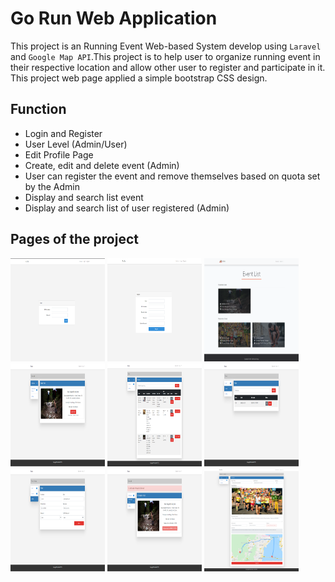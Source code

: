 # Go Run Web Application

This project is an Running Event Web-based System develop using `Laravel` and `Google Map API`.This project is to help user to organize running event in their respective location and allow other user to register and participate in it. This project web page applied a simple bootstrap CSS design. 

## Function

* Login and Register
* User Level  (Admin/User)
* Edit Profile Page 
* Create, edit and delete event (Admin)
* User can register the event and remove themselves based on quota set by the Admin
* Display and search list event 
* Display and search list of user registered (Admin)

## Pages of the project


<img src="https://github.com/JkOpie/EventManagement/blob/master/public/img/project/login.PNG" width="30%" height="165"></img> <img src="https://github.com/JkOpie/EventManagement/blob/master/public/img/project/Register.PNG" width="30%" height="165"></img> <img src="https://github.com/JkOpie/EventManagement/blob/master/public/img/project/MainPage.png" width="30%" height="165"></img>  <img src="https://github.com/JkOpie/EventManagement/blob/master/public/img/project/UserDashboard.png" width="30%" height="165"></img> <img src="https://github.com/JkOpie/EventManagement/blob/master/public/img/project/adminDash.png" width="30%" height="165"></img> <img src="https://github.com/JkOpie/EventManagement/blob/master/public/img/project/adminRunner.png" width="30%" height="165"></img> <img src="https://github.com/JkOpie/EventManagement/blob/master/public/img/project/editprofile.png" width="30%" height="165"></img> <img src="https://github.com/JkOpie/EventManagement/blob/master/public/img/project/participationHistory.png" width="30%" height="165"></img> <img src="https://github.com/JkOpie/EventManagement/blob/master/public/img/project/CreateEvent.png" width="30%" height="165"></img>






